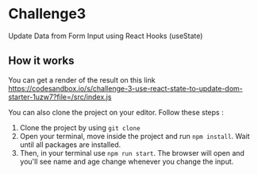 # Challenge3

 Update Data from Form Input using React Hooks (useState)

## How it works 

You can get a render of the result on this link https://codesandbox.io/s/challenge-3-use-react-state-to-update-dom-starter-1uzw7?file=/src/index.js

You can also clone the project on your editor. Follow these steps :
1. Clone the project by using `git clone`
2. Open your terminal, move inside the project and run `npm install`. Wait until all packages are installed.
3. Then, in your terminal use `npm run start`. The browser will open and you'll see name and age change whenever you change the input.
